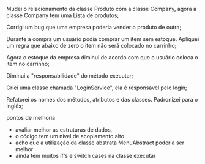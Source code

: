 Mudei o relacionamento  da classe Produto com a classe Company, agora a classe Company tem uma Lista de produtos;

Corrigi um bug que uma empresa poderia vender o produto de outra;

Durante a compra um usuário podia comprar um item sem estoque. Apliquei um regra que abaixo de zero o item não será colocado no carrinho;

Agora o estoque da empresa diminui de acordo com que o usuário coloca o item no carrinho;

Diminui a "responsabilidade" do método executar;

Criei uma classe chamada "LoginService", ela é responsável pelo login;

Refatorei os nomes dos métodos, atributos e das classes. Padronizei para o inglês;

pontos de melhoria
- avaliar melhor as estruturas de dados,
- o código tem um nível de acoplamento alto
- acho que a utilização da classe abstrata MenuAbstract poderia ser melhor
- ainda tem muitos if's e switch cases na classe executar
